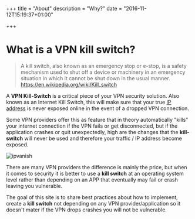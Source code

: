 +++
title = "About"
description = "Why?"
date = "2016-11-12T15:19:37+01:00"

+++

# What is a VPN kill switch?

> A kill switch, also known as an emergency stop or e-stop, is a safety mechanism used to shut off a device or machinery in an emergency situation in which it cannot be shut down in the usual manner. https://en.wikipedia.org/wiki/Kill_switch

A **VPN Kill-Switch** is a critical piece of your VPN security solution. Also
known as an Internet Kill Switch, this will make sure that your true
[IP address](http://checkip.amazonaws.com/) is never exposed online in the
event of a dropped VPN connection.

Some VPN providers offer this as feature that in theory automatically "kills"
your internet connection if the VPN fails or get disconnected, but if the
application crashes or quit unexpectedly, high are the changes that the
**kill-switch** will never be used and therefore your traffic / IP address become
exposed.

![ipvanish](/img/ipvanish-vpn-quit-unexpectedly.png)


There are many VPN providers the difference is mainly the price, but when it
comes to security it is better to use a **kill switch** at an operating system
level rather than depending on an APP that eventually may fail or crash leaving
you vulnerable.

The goal of this site is to share best practices about how to implement,
create a **kill switch** not depending on any VPN provider/application so it
doesn't mater if the VPN drops crashes you will not be vulnerable.
